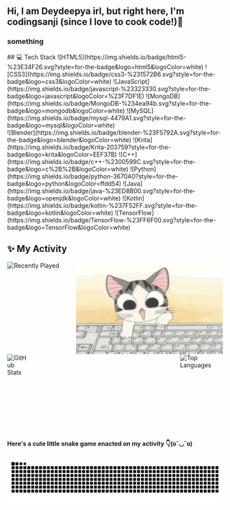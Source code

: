 <!--<img src="https://komarev.com/ghpvc/?username=codingsanji&label=Profile%20views&color=0e75b6&style=flat" alt="views">-->
<h2>Hi, I am Deydeepya irl, but right here, I'm codingsanji (since I love to cook code!)👋</h2>
<h3>something</h3>
## 💻 Tech Stack 
<!-- Badges from https://github.com/Ileriayo/markdown-badges -->
![HTML5](https://img.shields.io/badge/html5-%23E34F26.svg?style=for-the-badge&logo=html5&logoColor=white)
![CSS3](https://img.shields.io/badge/css3-%231572B6.svg?style=for-the-badge&logo=css3&logoColor=white)
![JavaScript](https://img.shields.io/badge/javascript-%23323330.svg?style=for-the-badge&logo=javascript&logoColor=%23F7DF1E) 
![MongoDB](https://img.shields.io/badge/MongoDB-%234ea94b.svg?style=for-the-badge&logo=mongodb&logoColor=white)
![MySQL](https://img.shields.io/badge/mysql-4479A1.svg?style=for-the-badge&logo=mysql&logoColor=white)<br/>
![Blender](https://img.shields.io/badge/blender-%23F5792A.svg?style=for-the-badge&logo=blender&logoColor=white)
![Krita](https://img.shields.io/badge/Krita-203759?style=for-the-badge&logo=krita&logoColor=EEF37B) 
![C++](https://img.shields.io/badge/c++-%2300599C.svg?style=for-the-badge&logo=c%2B%2B&logoColor=white)
![Python](https://img.shields.io/badge/python-3670A0?style=for-the-badge&logo=python&logoColor=ffdd54)
![Java](https://img.shields.io/badge/java-%23ED8B00.svg?style=for-the-badge&logo=openjdk&logoColor=white)
![Kotlin](https://img.shields.io/badge/kotlin-%237F52FF.svg?style=for-the-badge&logo=kotlin&logoColor=white)
![TensorFlow](https://img.shields.io/badge/TensorFlow-%23FF6F00.svg?style=for-the-badge&logo=TensorFlow&logoColor=white)


## ✨ My Activity
<div style="display: flex; flex-direction: row; justify-content: space-between;">
    <img src="https://spotify-recently-played-readme.vercel.app/api?user=31qdkq24rzp5r5yqmxhod6reqztu&count=3" alt="Recently Played">
    <img style=" max-width: 580px;height: 215px; width:343px" src="me.gif" alt="Me-he-he">
</div>
<div style="display: flex; flex-direction: row; justify-content: space-between;">
    <img style="max-width: 50px; height: 180px;" src="https://github-readme-stats.vercel.app/api?username=codingsanji&rank_icon=github&theme=radical" alt="GitHub Stats">
    <img style="max-width: 100px; height: 180px;" src="https://github-readme-stats.vercel.app/api/top-langs/?username=codingsanji&layout=compact&langs_count=6&theme=dracula" alt="Top Languages">
</div>
    
<div>
    <h4> Here's a cute little snake game enacted on my activity 👇(o˘◡˘o) </h4>
    <img src="https://raw.githubusercontent.com/codingsanji/codingsanji/output/snake.svg" alt="Snake animation" />
</div>
</body>
</html>
